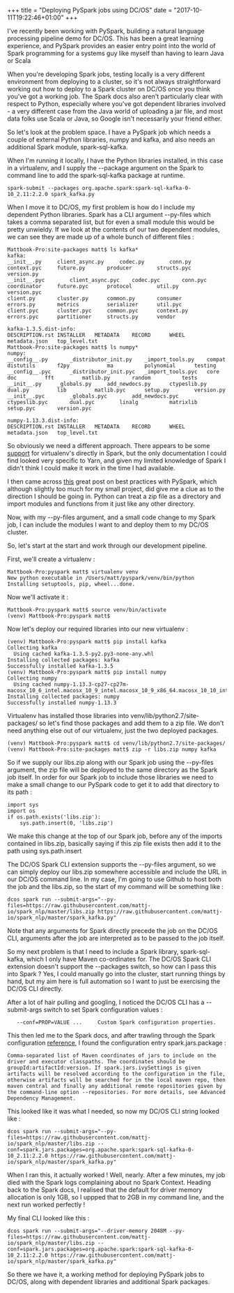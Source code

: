 +++
title = "Deploying PySpark jobs using DC/OS"
date = "2017-10-11T19:22:46+01:00"
+++

I've recently been working with PySpark, building a natural language processing pipeline demo for DC/OS. This has been a great learning experience, and PySpark provides an easier entry point into the world of Spark programming for a systems guy like myself than having to learn Java or Scala

When you're developing Spark jobs, testing locally is a very different environment from deploying to a cluster, so it's not always straightforward working out how to deploy to a Spark cluster on DC/OS once you think you've got a working job. The Spark docs also aren't particularly clear with respect to Python, especially where you've got dependent libraries involved - a very different case from the Java world of uploading a jar file, and most data folks use Scala or Java, so Google isn't necessarily your friend either. 

So let's look at the problem space. I have a PySpark job which needs a couple of external Python libraries, numpy and kafka, and also needs an additional Spark module, spark-sql-kafka. 

When I'm running it locally, I have the Python libraries installed, in this case in a virtualenv, and I supply the --package argument on the Spark to command line to add the spark-sql-kafka package at runtime. 

```
spark-submit --packages org.apache.spark:spark-sql-kafka-0-10_2.11:2.2.0 spark_kafka.py
```

When I move it to DC/OS, my first problem is how do I include my dependent Python libraries. Spark has a CLI argument --py-files which takes a comma separated list, but for even a small module this would be pretty unwieldy. If we look at the contents of our two dependent modules, we can see they are made up of a whole bunch of different files :

```
Mattbook-Pro:site-packages matt$ ls kafka*
kafka:
__init__.py     client_async.py     codec.py        conn.py         context.pyc     future.py       producer        structs.pyc     version.py
__init__.pyc        client_async.pyc    codec.pyc       conn.pyc        coordinator     future.pyc      protocol        util.py         version.pyc
client.py       cluster.py      common.py       consumer        errors.py       metrics         serializer      util.pyc
client.pyc      cluster.pyc     common.pyc      context.py      errors.pyc      partitioner     structs.py      vendor

kafka-1.3.5.dist-info:
DESCRIPTION.rst INSTALLER   METADATA    RECORD      WHEEL       metadata.json   top_level.txt
Mattbook-Pro:site-packages matt$ ls numpy*
numpy:
__config__.py       _distributor_init.py    _import_tools.py    compat          distutils       f2py            ma          polynomial      testing
__config__.pyc      _distributor_init.pyc   _import_tools.pyc   core            doc         fft         matlib.py       random          tests
__init__.py     _globals.py     add_newdocs.py      ctypeslib.py        dual.py         lib         matlib.pyc      setup.py        version.py
__init__.pyc        _globals.pyc        add_newdocs.pyc     ctypeslib.pyc       dual.pyc        linalg          matrixlib       setup.pyc       version.pyc

numpy-1.13.3.dist-info:
DESCRIPTION.rst INSTALLER   METADATA    RECORD      WHEEL       metadata.json   top_level.txt
```

So obviously we need a different approach. There appears to be some [support](https://issues.apache.org/jira/browse/SPARK-13587) for virtualenv's directly in Spark, but the only documentation I could find looked very specific to Yarn, and given my limited knowledge of Spark I didn't think I could make it work in the time I had available.

I then came across [this](https://developerzen.com/best-practices-writing-production-grade-pyspark-jobs-cb688ac4d20f) great post on best practices with PySpark, which although slightly too much for my small project, did give me a clue as to the direction I should be going in. Python can treat a zip file as a directory and import modules and functions from it just like any other directory. 

Now, with my --py-files argument, and a small code change to my Spark job, I can include the modules I want to and deploy them to my DC/OS cluster. 

So, let's start at the start and work through our development pipeline.

First, we'll create a virtualenv :

```
Mattbook-Pro:pyspark matt$ virtualenv venv
New python executable in /Users/matt/pyspark/venv/bin/python
Installing setuptools, pip, wheel...done.
```

Now we'll activate it :

```
Mattbook-Pro:pyspark matt$ source venv/bin/activate
(venv) Mattbook-Pro:pyspark matt$
```

Now let's deploy our required libraries into our new virtualenv :

```
(venv) Mattbook-Pro:pyspark matt$ pip install kafka
Collecting kafka
  Using cached kafka-1.3.5-py2.py3-none-any.whl
Installing collected packages: kafka
Successfully installed kafka-1.3.5
(venv) Mattbook-Pro:pyspark matt$ pip install numpy
Collecting numpy
  Using cached numpy-1.13.3-cp27-cp27m-macosx_10_6_intel.macosx_10_9_intel.macosx_10_9_x86_64.macosx_10_10_intel.macosx_10_10_x86_64.whl
Installing collected packages: numpy
Successfully installed numpy-1.13.3
```

Virtualenv has installed those libraries into venv/lib/python2.7/site-packages/ so let's find those packages and add them to a zip file. We don't need anything else out of our virtualenv, just the two deployed packages. 

```
(venv) Mattbook-Pro:pyspark matt$ cd venv/lib/python2.7/site-packages/
(venv) Mattbook-Pro:site-packages matt$ zip -r libs.zip numpy kafka
```

So if we supply our libs.zip along with our Spark job using the --py-files argument, the zip file will be deployed to the same directory as the Spark job itself. In order for our Spark job to include those libraries we need to make a small change to our PySpark code to get it to add that directory to its path :

```
import sys
import os
if os.path.exists('libs.zip'):
    sys.path.insert(0, 'libs.zip')
```

We make this change at the top of our Spark job, before any of the imports contained in libs.zip, basically saying if this zip file exists then add it to the path using sys.path.insert

The DC/OS Spark CLI extension supports the --py-files argument, so we can simply deploy our libs.zip somewhere accessible and include the URL in our DC/OS command line. In my case, I'm going to use Github to host both the job and the libs.zip, so the start of my command will be something like :

```
dcos spark run --submit-args="--py-files=https://raw.githubusercontent.com/mattj-io/spark_nlp/master/libs.zip https://raw.githubusercontent.com/mattj-io/spark_nlp/master/spark_kafka.py"
```

Note that any arguments for Spark directly precede the job on the DC/OS CLI, arguments after the job are interpreted as to be passed to the job itself.

So my next problem is that I need to include a Spark library, spark-sql-kafka, which I only have Maven co-ordinates for. The DC/OS Spark CLI extension doesn't support the --packages switch, so how can I pass this into Spark ? Yes, I could manually go into the cluster, start running things by hand, but my aim here is full automation so I want to just be exercising the DC/OS CLI directly. 

After a lot of hair pulling and googling, I noticed the DC/OS CLI has a --submit-args switch to set Spark configuration values :

```
   --conf=PROP=VALUE ...     Custom Spark configuration properties.
```

This then led me to the Spark docs, and after trawling through the Spark configuration [reference](https://spark.apache.org/docs/latest/configuration.html), I found the configuration entry spark.jars.package :

```
Comma-separated list of Maven coordinates of jars to include on the driver and executor classpaths. The coordinates should be groupId:artifactId:version. If spark.jars.ivySettings is given artifacts will be resolved according to the configuration in the file, otherwise artifacts will be searched for in the local maven repo, then maven central and finally any additional remote repositories given by the command-line option --repositories. For more details, see Advanced Dependency Management.
```

This looked like it was what I needed, so now my DC/OS CLI string looked like :

```
dcos spark run --submit-args="--py-files=https://raw.githubusercontent.com/mattj-io/spark_nlp/master/libs.zip --conf=spark.jars.packages=org.apache.spark:spark-sql-kafka-0-10_2.11:2.2.0 https://raw.githubusercontent.com/mattj-io/spark_nlp/master/spark_kafka.py"
```

When I ran this, it actually worked ! Well, nearly. After a few minutes, my job died with the Spark logs complaining about no Spark Context. Heading back to the Spark docs, I realised that the default for driver memory allocation is only 1GB, so I uppped that to 2GB in my command line, and the next run worked perfectly !

My final CLI looked like this :

```
dcos spark run --submit-args="--driver-memory 2048M --py-files=https://raw.githubusercontent.com/mattj-io/spark_nlp/master/libs.zip --conf=spark.jars.packages=org.apache.spark:spark-sql-kafka-0-10_2.11:2.2.0 https://raw.githubusercontent.com/mattj-io/spark_nlp/master/spark_kafka.py"
```

So there we have it, a working method for deploying PySpark jobs to DC/OS, along with dependent libraries and additional Spark packages. 

